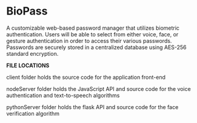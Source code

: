 # BioPass

A customizable web-based password manager that utilizes biometric authentication. Users will be able to select from either voice, face, or gesture authentication in order to access their various passwords. Passwords are securely stored in a centralized database using AES-256 standard encryption. 


**FILE LOCATIONS**

client folder holds the source code for the application front-end

nodeServer folder holds the JavaScript API and source code for the voice authentication and text-to-speech algorithms 

pythonServer folder holds the flask API and source code for the face verification algorithm


